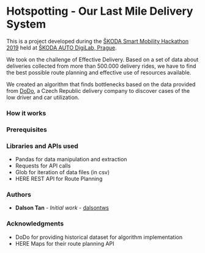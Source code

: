 # Hotspotting - Our Last Mile Delivery System

This is a project developed during the [ŠKODA Smart Mobility Hackathon 2019](https://www.ceehacks.com/smhprague2019/) held at [ŠKODA AUTO DigiLab, Prague](https://skodaautodigilab.com/). 

We took on the challenge of Effective Delivery.
Based on a set of data about deliveries collected from more than 500.000 delivery rides, we have to find the best possible route planning and effective use of resources available. 

We created an algorithm that finds bottlenecks based on the data provided from [DoDo](https://idodo.cz/en/for-partners-2/), a Czech Republic delivery company to discover cases of the low driver and car utilization.

### How it works


### Prerequisites



### Libraries and APIs used

- Pandas for data manipulation and extraction
- Requests for API calls 
- Glob for iteration of data files (in csv)
- HERE REST API for Route Planning


### Authors

* **Dalson Tan** - *Initial work* - [dalsontws](https://github.com/dalsontws)

### Acknowledgments

* DoDo for providing historical dataset for algorithm implementation
* HERE Maps for their route planning API

